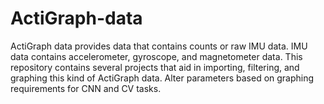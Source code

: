 # ActiGraph-data
ActiGraph data provides data that contains counts or raw IMU data. IMU data contains accelerometer, gyroscope, and magnetometer data. This repository contains several projects that aid in importing, filtering, and graphing this kind of ActiGraph data.
Alter parameters based on graphing requirements for CNN and CV tasks.

